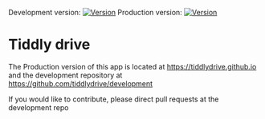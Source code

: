 Development version: [![Version](https://img.shields.io/github/tag/tiddlydrive/development.svg)](https://GitHub.com/tiddlydrive/development/tags/)  Production version: [![Version](https://img.shields.io/github/tag/tiddlydrive/tiddlydrive.github.io.svg)](https://GitHub.com/tiddlydrive/tiddlydrive.github.io/tags/)
# Tiddly drive

The Production version of this app is located at https://tiddlydrive.github.io and the development repository at https://github.com/tiddlydrive/development

If you would like to contribute, please direct pull requests at the development repo
